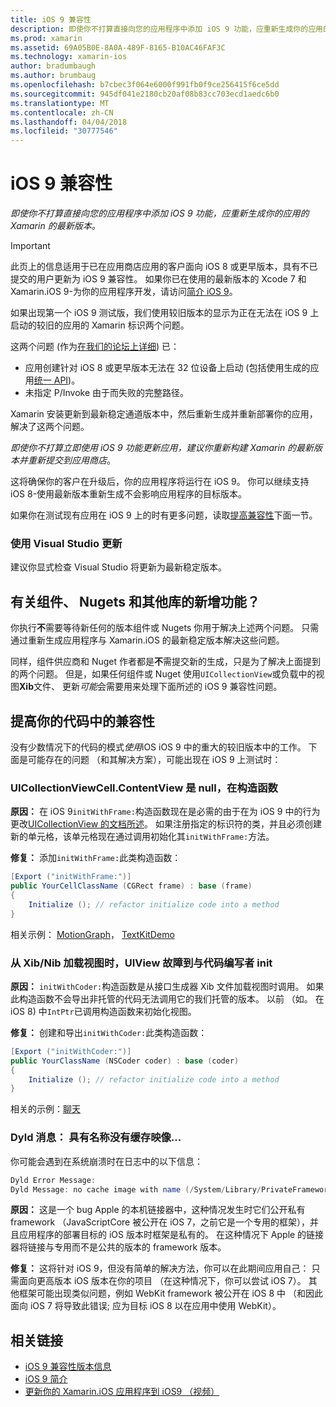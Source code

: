 ```yaml
---
title: iOS 9 兼容性
description: 即使你不打算直接向您的应用程序中添加 iOS 9 功能，应重新生成你的应用的 Xamarin 的最新版本。
ms.prod: xamarin
ms.assetid: 69A05B0E-8A0A-489F-8165-B10AC46FAF3C
ms.technology: xamarin-ios
author: bradumbaugh
ms.author: brumbaug
ms.openlocfilehash: b7cbec3f064e6000f991fb0f9ce256415f6ce5dd
ms.sourcegitcommit: 945df041e2180cb20af08b83cc703ecd1aedc6b0
ms.translationtype: MT
ms.contentlocale: zh-CN
ms.lasthandoff: 04/04/2018
ms.locfileid: "30777546"
---
```

# <a name="ios-9-compatibility"></a>iOS 9 兼容性

_即使你不打算直接向您的应用程序中添加 iOS 9 功能，应重新生成你的应用的 Xamarin 的最新版本。_

> [!IMPORTANT]
> 此页上的信息适用于已在应用商店应用的客户面向 iOS 8 或更早版本，具有不已提交的用户更新为 iOS 9 兼容性。 如果你已在使用的最新版本的 Xcode 7 和 Xamarin.iOS 9-为你的应用程序开发，请访问[简介 iOS 9](~/ios/platform/introduction-to-ios9/index.md)。

如果出现第一个 iOS 9 测试版，我们使用较旧版本的显示为正在无法在 iOS 9 上启动的较旧的应用的 Xamarin 标识两个问题。

这两个问题 (作为[在我们的论坛上详细](http://forums.xamarin.com/discussion/comment/131529/#Comment_131529)) 已：

- 应用创建针对 iOS 8 或更早版本无法在 32 位设备上启动 (包括使用生成的应用[统一 API](~/cross-platform/macios/unified/index.md))。
- 未指定 P/Invoke 由于而失败的完整路径。

Xamarin 安装更新到最新稳定通道版本中，然后重新生成并重新部署你的应用，解决了这两个问题。

_即使你不打算立即使用 iOS 9 功能更新应用，建议你重新构建 Xamarin 的最新版本并重新提交到应用商店_。



这将确保你的客户在升级后，你的应用程序将运行在 iOS 9。
你可以继续支持 iOS 8-使用最新版本重新生成不会影响应用程序的目标版本。

如果你在测试现有应用在 iOS 9 上的时有更多问题，读取[提高兼容性](#compat)下面一节。


### <a name="updating-with-visual-studio"></a>使用 Visual Studio 更新

建议你显式检查 Visual Studio 将更新为最新稳定版本。

## <a name="what-about-components-nugets-and-other-libraries"></a>有关组件、 Nugets 和其他库的新增功能？

你执行**不**需要等待新任何的版本组件或 Nugets 你用于解决上述两个问题。
只需通过重新生成应用程序与 Xamarin.iOS 的最新稳定版本解决这些问题。

同样，组件供应商和 Nuget 作者都是**不**需提交新的生成，只是为了解决上面提到的两个问题。 但是，如果任何组件或 Nuget 使用`UICollectionView`或负载中的视图**Xib**文件、 更新*可能*会需要用来处理下面所述的 iOS 9 兼容性问题。


<a name="compat" />

## <a name="improving-compatibility-in-your-code"></a>提高你的代码中的兼容性

没有少数情况下的代码的模式*使用*iOS iOS 9 中的重大的较旧版本中的工作。 下面是可能存在的问题 （和其解决方案），可能出现在 iOS 9 上测试时：

### <a name="uicollectionviewcellcontentview-is-null-in-constructors"></a>UICollectionViewCell.ContentView 是 null，在构造函数

**原因：** 在 iOS 9`initWithFrame:`构造函数现在是必需的由于在为 iOS 9 中的行为更改[UICollectionView 的文档所述](https://developer.apple.com/library/ios/documentation/UIKit/Reference/UICollectionView_class/#//apple_ref/occ/instm/UICollectionView/dequeueReusableCellWithReuseIdentifier:forIndexPath)。 如果注册指定的标识符的类，并且必须创建新的单元格，该单元格现在通过调用初始化其`initWithFrame:`方法。

**修复：** 添加`initWithFrame:`此类构造函数：

```csharp
[Export ("initWithFrame:")]
public YourCellClassName (CGRect frame) : base (frame)
{
    Initialize (); // refactor initialize code into a method
}
```

相关示例： [MotionGraph](https://github.com/xamarin/monotouch-samples/commit/3c1b7a4170c001e7290db9babb2b7a6dddeb8bcb)， [TextKitDemo](https://github.com/xamarin/monotouch-samples/commit/23ea01b37326963b5ebf68bbcc1edd51c66a28d6)



### <a name="uiview-fails-to-init-with-coder-when-loading-a-view-from-a-xibnib"></a>从 Xib/Nib 加载视图时，UIView 故障到与代码编写者 init

**原因：** `initWithCoder:`构造函数是从接口生成器 Xib 文件加载视图时调用。 如果此构造函数不会导出非托管的代码无法调用它的我们托管的版本。 以前 （如。 在 iOS 8) 中`IntPtr`已调用构造函数来初始化视图。

**修复：** 创建和导出`initWithCoder:`此类构造函数：

```csharp
[Export ("initWithCoder:")]
public YourClassName (NSCoder coder) : base (coder)
{
    Initialize (); // refactor initialize code into a method
}
```

相关的示例：[聊天](https://github.com/xamarin/monotouch-samples/commit/7b81138d52e5f3f1aa3769fcb08f46122e9b6a88)


### <a name="dyld-message-no-cache-image-with-name"></a>Dyld 消息： 具有名称没有缓存映像...

你可能会遇到在系统崩溃时在日志中的以下信息：

```csharp
Dyld Error Message:
Dyld Message: no cache image with name (/System/Library/PrivateFrameworks/JavaScriptCore.framework/JavaScriptCore)
```

**原因：** 这是一个 bug Apple 的本机链接器中，这种情况发生时它们公开私有 framework （JavaScriptCore 被公开在 iOS 7，之前它是一个专用的框架），并且应用程序的部署目标的 iOS 版本时框架是私有的。 在这种情况下 Apple 的链接器将链接与专用而不是公共的版本的 framework 版本。

**修复：** 这将针对 iOS 9，但没有简单的解决方法，你可以在此期间应用自己： 只需面向更高版本 iOS 版本在你的项目 （在这种情况下，你可以尝试 iOS 7）。 其他框架可能出现类似问题，例如 WebKit framework 被公开在 iOS 8 中 （和因此面向 iOS 7 将导致此错误; 应为目标 iOS 8 以在应用中使用 WebKit）。



## <a name="related-links"></a>相关链接

- [iOS 9 兼容性版本信息](https://releases.xamarin.com/ios-hotfix-for-ios-9-preview-xcode-6/)
- [iOS 9 简介](~/ios/platform/introduction-to-ios9/index.md)
- [更新你的 Xamarin.iOS 应用程序到 iOS9 （视频）](https://university.xamarin.com/lightninglectures/Updating-your-XamariniOS-apps-to-iOS9)
